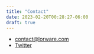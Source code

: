 ```yaml
---
title: "Contact"
date: 2023-02-20T00:28:27-06:00
draft: true
---
```


- contact@lorware.com
- [Twitter](https://twitter.com/lorwared)
